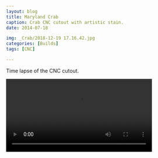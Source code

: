 ```yaml
---
layout: blog
title: Maryland Crab
caption: Crab CNC cutout with artistic stain.
date: 2014-07-18

img: _Crab/2018-12-19 17.16.42.jpg
categories: [Builds]
tags: [CNC]

---
```


Time lapse of the CNC cutout.

<video width="400px" style="text-align: center; margin: auto;">
<source class="lazy" src="/assets/img/placeholder.png" data-src="/assets/img/posts/_Crab/2018-12-16 17.57.59.mov">
</video>
